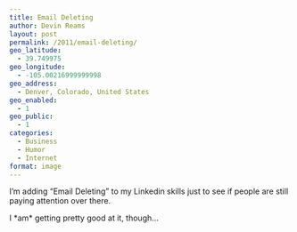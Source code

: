 ```yaml
---
title: Email Deleting
author: Devin Reams
layout: post
permalink: /2011/email-deleting/
geo_latitude:
  - 39.749975
geo_longitude:
  - -105.00216999999998
geo_address:
  - Denver, Colorado, United States
geo_enabled:
  - 1
geo_public:
  - 1
categories:
  - Business
  - Humor
  - Internet
format: image
---
```

I&#8217;m adding &#8220;Email Deleting&#8221; to my Linkedin skills just to see if people are still paying attention over there.

I \*am\* getting pretty good at it, though&#8230;